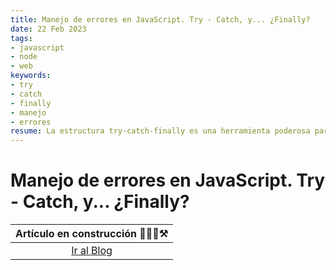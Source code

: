 ```yaml
---
title: Manejo de errores en JavaScript. Try - Catch, y... ¿Finally?
date: 22 Feb 2023
tags:
- javascript
- node
- web
keywords:
- try
- catch
- finally
- manejo
- errores
resume: La estructura try-catch-finally es una herramienta poderosa para el manejo de errores en JavaScript. En este artículo, te explicamos cómo puedes utilizarla para hacer que tus aplicaciones sean más estables y fiables.
---
```


# Manejo de errores en JavaScript. Try - Catch, y... ¿Finally?

|Artículo en construcción 👷🏻‍♂️⚒️|
|:---------------------------:|
|<a href='/#blog'>Ir al Blog</a>|
